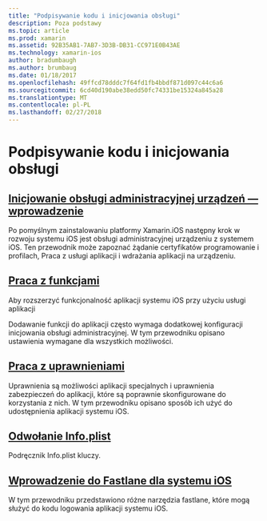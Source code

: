 ```yaml
---
title: "Podpisywanie kodu i inicjowania obsługi"
description: Poza podstawy
ms.topic: article
ms.prod: xamarin
ms.assetid: 92B35AB1-7AB7-3D3B-DB31-CC971E0B43AE
ms.technology: xamarin-ios
author: bradumbaugh
ms.author: brumbaug
ms.date: 01/18/2017
ms.openlocfilehash: 49ffcd78dddc7f64fd1fb4bbdf871d097c44c6a6
ms.sourcegitcommit: 6cd40d190abe38edd50fc74331be15324a845a28
ms.translationtype: MT
ms.contentlocale: pl-PL
ms.lasthandoff: 02/27/2018
---
```

# <a name="code-signing-and-provisioning"></a>Podpisywanie kodu i inicjowania obsługi

## <a name="device-provisioning--introductioniosget-startedinstallationdevice-provisioningindexmd"></a>[Inicjowanie obsługi administracyjnej urządzeń — wprowadzenie](~/ios/get-started/installation/device-provisioning/index.md)

Po pomyślnym zainstalowaniu platformy Xamarin.iOS następny krok w rozwoju systemu iOS jest obsługi administracyjnej urządzeniu z systemem iOS. Ten przewodnik może zapoznać żądanie certyfikatów programowanie i profilach, Praca z usługi aplikacji i wdrażania aplikacji na urządzeniu.

## <a name="working-with-capabilitiescapabilitiesindexmd"></a>[Praca z funkcjami](capabilities/index.md)

Aby rozszerzyć funkcjonalność aplikacji systemu iOS przy użyciu usługi aplikacji

Dodawanie funkcji do aplikacji często wymaga dodatkowej konfiguracji inicjowania obsługi administracyjnej. W tym przewodniku opisano ustawienia wymagane dla wszystkich możliwości.


## <a name="working-with-entitlementsentitlementsmd"></a>[Praca z uprawnieniami](entitlements.md)

Uprawnienia są możliwości aplikacji specjalnych i uprawnienia zabezpieczeń do aplikacji, które są poprawnie skonfigurowane do korzystania z nich. W tym przewodniku opisano sposób ich użyć do udostępnienia aplikacji systemu iOS.

## <a name="infoplist-referenceinfoplist-referencemd"></a>[Odwołanie Info.plist](infoplist-reference.md)

Podręcznik Info.plist kluczy.

## <a name="introduction-to-fastlane-for-iosiosdeploy-testprovisioningfastlaneindexmd"></a>[Wprowadzenie do Fastlane dla systemu iOS](~/ios/deploy-test/provisioning/fastlane/index.md)

W tym przewodniku przedstawiono różne narzędzia fastlane, które mogą służyć do kodu logowania aplikacji systemu iOS.

